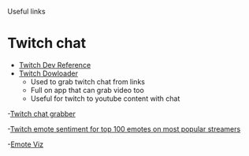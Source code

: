 Useful links

# Twitch chat
 - [Twitch Dev Reference](https://dev.twitch.tv/docs/api/reference#get-clips)
 - [Twitch Dowloader](https://github.com/lay295/TwitchDownloader)
   - Used to grab twitch chat from links
   - Full on app that can grab video too
   - Useful for twitch to youtube content with chat
   
 -[Twitch chat grabber](https://github.com/OgulcanCelik/twitch-clip-chat/tree/master/app)
 
 -[Twitch emote sentiment for top 100 emotes on most popular streamers](https://github.com/konstantinkobs/emote-controlled)
 
 -[Emote Viz](https://github.com/AdamSpannbauer/twitch_packed_bar)

